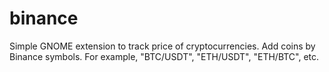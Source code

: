 # binance
Simple GNOME extension to track price of cryptocurrencies. Add coins by Binance symbols. For example, "BTC/USDT", "ETH/USDT", "ETH/BTC", etc.
